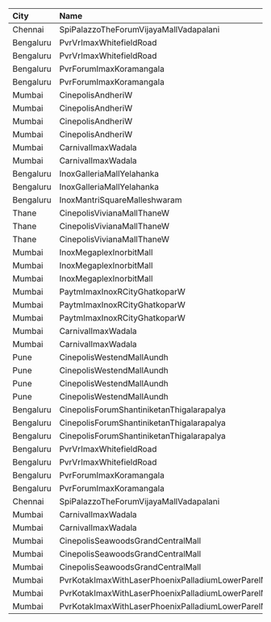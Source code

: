 | City      | Name                                                  |  Time | Type            | Price | Capacity | Booked |
| :-------- | :---------------------------------------------------- | ----: | :-------------- | ----: | -------: | -----: |
| Chennai   | SpiPalazzoTheForumVijayaMallVadapalani                | 11:20 | Imax            |  300₹ |      221 |      6 |
| Bengaluru | PvrVrImaxWhitefieldRoad                               | 11:25 | Classic         |  140₹ |       92 |      2 |
| Bengaluru | PvrVrImaxWhitefieldRoad                               | 11:25 | Prime           |  170₹ |       42 |      3 |
| Bengaluru | PvrForumImaxKoramangala                               | 11:30 | Classic         |  140₹ |      105 |      1 |
| Bengaluru | PvrForumImaxKoramangala                               | 11:30 | Prime           |  160₹ |       59 |      0 |
| Mumbai    | CinepolisAndheriW                                     | 12:00 | Premium         |  120₹ |       23 |      2 |
| Mumbai    | CinepolisAndheriW                                     | 12:00 | Platinum        |  170₹ |       13 |      2 |
| Mumbai    | CinepolisAndheriW                                     | 12:00 | Executive       |  100₹ |       48 |      0 |
| Mumbai    | CinepolisAndheriW                                     | 12:00 | Normal          |  100₹ |       16 |      0 |
| Mumbai    | CarnivalImaxWadala                                    | 12:30 | PlatinumOffline |  200₹ |      212 |    108 |
| Mumbai    | CarnivalImaxWadala                                    | 12:30 | PremiumOffline  |  300₹ |       95 |     62 |
| Bengaluru | InoxGalleriaMallYelahanka                             | 14:40 | Club            |  370₹ |       29 |      0 |
| Bengaluru | InoxGalleriaMallYelahanka                             | 14:40 | Executive       |  350₹ |      100 |      0 |
| Bengaluru | InoxMantriSquareMalleshwaram                          | 14:45 | Club            |  350₹ |       64 |      0 |
| Thane     | CinepolisVivianaMallThaneW                            | 15:05 | Normal          |  220₹ |       39 |     20 |
| Thane     | CinepolisVivianaMallThaneW                            | 15:05 | Executive       |  220₹ |      224 |    118 |
| Thane     | CinepolisVivianaMallThaneW                            | 15:05 | Premium         |  250₹ |       57 |     35 |
| Mumbai    | InoxMegaplexInorbitMall                               | 15:15 | Executive       |  250₹ |       27 |      0 |
| Mumbai    | InoxMegaplexInorbitMall                               | 15:15 | Premiere        |  250₹ |       72 |      0 |
| Mumbai    | InoxMegaplexInorbitMall                               | 15:15 | Silver          |  250₹ |       45 |      0 |
| Mumbai    | PaytmImaxInoxRCityGhatkoparW                          | 15:30 | Club            |  260₹ |       81 |      0 |
| Mumbai    | PaytmImaxInoxRCityGhatkoparW                          | 15:30 | Executive       |  240₹ |        4 |      0 |
| Mumbai    | PaytmImaxInoxRCityGhatkoparW                          | 15:30 | Royal           |  270₹ |       45 |      0 |
| Mumbai    | CarnivalImaxWadala                                    | 15:30 | PlatinumOffline |  200₹ |      212 |    106 |
| Mumbai    | CarnivalImaxWadala                                    | 15:30 | PremiumOffline  |  300₹ |       95 |     48 |
| Pune      | CinepolisWestendMallAundh                             | 15:35 | Normal          |  200₹ |       20 |      0 |
| Pune      | CinepolisWestendMallAundh                             | 15:35 | Executive       |  250₹ |       86 |      7 |
| Pune      | CinepolisWestendMallAundh                             | 15:35 | Premium         |  300₹ |       25 |      0 |
| Pune      | CinepolisWestendMallAundh                             | 15:35 | Vip             |  400₹ |        7 |      0 |
| Bengaluru | CinepolisForumShantiniketanThigalarapalya             | 15:50 | Premium         |  180₹ |       38 |      6 |
| Bengaluru | CinepolisForumShantiniketanThigalarapalya             | 15:50 | Executive       |  180₹ |       63 |      0 |
| Bengaluru | CinepolisForumShantiniketanThigalarapalya             | 15:50 | Normal          |  180₹ |       20 |      0 |
| Bengaluru | PvrVrImaxWhitefieldRoad                               | 18:05 | Classic         |  190₹ |       92 |      3 |
| Bengaluru | PvrVrImaxWhitefieldRoad                               | 18:05 | Prime           |  220₹ |       42 |      4 |
| Bengaluru | PvrForumImaxKoramangala                               | 18:10 | Classic         |  200₹ |      105 |      8 |
| Bengaluru | PvrForumImaxKoramangala                               | 18:10 | Prime           |  230₹ |       59 |      2 |
| Chennai   | SpiPalazzoTheForumVijayaMallVadapalani                | 18:30 | Imax            |  300₹ |      221 |      8 |
| Mumbai    | CarnivalImaxWadala                                    | 18:30 | PlatinumOffline |  200₹ |      212 |    106 |
| Mumbai    | CarnivalImaxWadala                                    | 18:30 | PremiumOffline  |  300₹ |       95 |     58 |
| Mumbai    | CinepolisSeawoodsGrandCentralMall                     | 18:45 | Normal          |  200₹ |       27 |      0 |
| Mumbai    | CinepolisSeawoodsGrandCentralMall                     | 18:45 | Executive       |  200₹ |       51 |      1 |
| Mumbai    | CinepolisSeawoodsGrandCentralMall                     | 18:45 | Premium         |  230₹ |       36 |      0 |
| Mumbai    | PvrKotakImaxWithLaserPhoenixPalladiumLowerParelMumbai | 18:45 | 3DClassic       |  440₹ |       29 |      0 |
| Mumbai    | PvrKotakImaxWithLaserPhoenixPalladiumLowerParelMumbai | 18:45 | 3DPrime         |  520₹ |      164 |      5 |
| Mumbai    | PvrKotakImaxWithLaserPhoenixPalladiumLowerParelMumbai | 18:45 | 3DRecliner      |  570₹ |        8 |      0 |